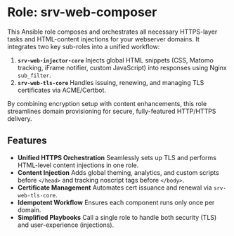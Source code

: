 # Role: srv-web-composer

This Ansible role composes and orchestrates all necessary HTTPS-layer tasks and HTML-content injections for your webserver domains. It integrates two key sub-roles into a unified workflow:

1. **`srv-web-injector-core`**
   Injects global HTML snippets (CSS, Matomo tracking, iFrame notifier, custom JavaScript) into responses using Nginx `sub_filter`.
2. **`srv-web-tls-core`**
   Handles issuing, renewing, and managing TLS certificates via ACME/Certbot.

By combining encryption setup with content enhancements, this role streamlines domain provisioning for secure, fully-featured HTTP/HTTPS delivery.

## Features

* **Unified HTTPS Orchestration**
  Seamlessly sets up TLS and performs HTML-level content injections in one role.
* **Content Injection**
  Adds global theming, analytics, and custom scripts before `</head>` and tracking noscript tags before `</body>`.
* **Certificate Management**
  Automates cert issuance and renewal via `srv-web-tls-core`.
* **Idempotent Workflow**
  Ensures each component runs only once per domain.
* **Simplified Playbooks**
  Call a single role to handle both security (TLS) and user-experience (injections).

